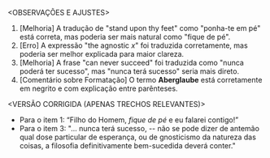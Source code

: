 <OBSERVAÇÕES E AJUSTES>
1. [Melhoria] A tradução de "stand upon thy feet" como "ponha-te em pé" está correta, mas poderia ser mais natural como "fique de pé".
2. [Erro] A expressão "the agnostic _x_" foi traduzida corretamente, mas poderia ser melhor explicada para maior clareza.
3. [Melhoria] A frase "can never succeed" foi traduzida como "nunca poderá ter sucesso", mas "nunca terá sucesso" seria mais direto.
4. [Comentário sobre Formatação] O termo **Aberglaube** está corretamente em negrito e com explicação entre parênteses.

<VERSÃO CORRIGIDA (APENAS TRECHOS RELEVANTES)>
- Para o item 1: “Filho do Homem, _fique de pé_ e eu falarei contigo!”
- Para o item 3: "... nunca terá sucesso, -- não se pode dizer de antemão qual dose particular de esperança, ou de gnosticismo da natureza das coisas, a filosofia definitivamente bem-sucedida deverá conter."